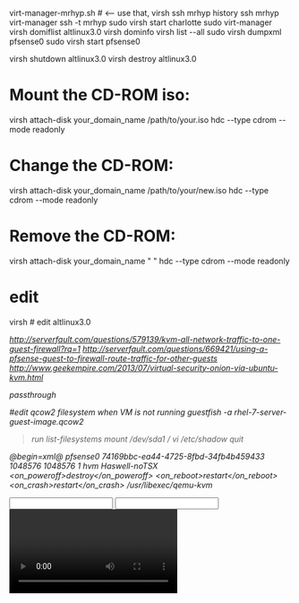 virt-manager-mrhyp.sh # <-- use that, virsh
ssh mrhyp history
ssh mrhyp virt-manager
ssh -t mrhyp sudo virsh start charlotte
sudo virt-manager
virsh domiflist altlinux3.0
virsh dominfo
virsh list --all
sudo virsh dumpxml pfsense0
sudo virsh start pfsense0

virsh shutdown altlinux3.0
virsh destroy altlinux3.0

# Mount the CD-ROM iso: 
virsh attach-disk your_domain_name /path/to/your.iso hdc --type cdrom --mode readonly

# Change the CD-ROM: 
virsh attach-disk your_domain_name /path/to/your/new.iso hdc --type cdrom --mode readonly

# Remove the CD-ROM: 
virsh attach-disk your_domain_name " " hdc --type cdrom --mode readonly

# edit
virsh # edit altlinux3.0
<boot dev='cdrom'/> 
<disk type='file' device='cdrom'>
  <driver name='qemu' type='raw'/>
  <source file='/home/myuser/Downloads/alpine-3.2.3-x86_64.iso'/>
  <target dev='hdc' bus='ide'/>
  <readonly/>
  <address type='drive' controller='0' bus='1' unit='0'/>
</disk>

<interface type='direct'>
      <mac address='52:54:00:b6:58:85'/>
      <source dev='eno2' mode='passthrough'/>
      <model type='virtio'/>
      <address type='pci' domain='0x0000' bus='0x00' slot='0x03' function='0x0'/>         
</interface>


http://serverfault.com/questions/579139/kvm-all-network-traffic-to-one-guest-firewall?rq=1
http://serverfault.com/questions/669421/using-a-pfsense-guest-to-firewall-route-traffic-for-other-guests
http://www.geekempire.com/2013/07/virtual-security-onion-via-ubuntu-kvm.html

<hostdev mode='subsystem' type='pci' managed='yes'>
	<source>
		<address domain='0x0000' bus='0x00' slot='0x1f' function='0x6'/>
	</source>
	<address type='pci' domain='0x0000' bus='0x00' slot='0x03' function='0x0'/>
</hostdev>

<hostdev mode='subsystem' type='pci' managed='yes'>
      <source>
        <address domain='0x0000' bus='0x04' slot='0x00' function='0x0'/>
      </source>
      <address type='pci' domain='0x0000' bus='0x00' slot='0x03' function='0x0'/>
    </hostdev>
    <hostdev mode='subsystem' type='pci' managed='yes'>
      <source>
        <address domain='0x0000' bus='0x00' slot='0x1f' function='0x6'/>
      </source>
      <address type='pci' domain='0x0000' bus='0x00' slot='0x09' function='0x0'/>
    </hostdev>


<network>
		<name>passthrough</name>
		<forward mode='hostdev' managed='yes'>
			<pf dev='eno2'/>
		</forward>
	</network>


#edit qcow2 filesystem when VM is not running
guestfish -a rhel-7-server-guest-image.qcow2
><fs> run
><fs> list-filesystems
><fs> mount /dev/sda1 /
><fs> vi /etc/shadow
><fs> quit



@begin=xml@
<domain type='kvm'>
  <name>pfsense0</name>
  <uuid>74169bbc-ea44-4725-8fbd-34fb4b459433</uuid>
  <memory unit='KiB'>1048576</memory>
  <currentMemory unit='KiB'>1048576</currentMemory>
  <vcpu placement='static'>1</vcpu>
  <os>
    <type arch='x86_64' machine='pc-i440fx-rhel7.0.0'>hvm</type>
  </os>
  <features>
    <acpi/>
    <apic/>
  </features>
  <cpu mode='custom' match='exact'>
    <model fallback='allow'>Haswell-noTSX</model>
  </cpu>
  <clock offset='utc'>
    <timer name='rtc' tickpolicy='catchup'/>
    <timer name='pit' tickpolicy='delay'/>
    <timer name='hpet' present='no'/>
  </clock>
  <on_poweroff>destroy</on_poweroff>
  <on_reboot>restart</on_reboot>
  <on_crash>restart</on_crash>
  <pm>
    <suspend-to-mem enabled='no'/>
    <suspend-to-disk enabled='no'/>
  </pm>
  <devices>
    <emulator>/usr/libexec/qemu-kvm</emulator>
    <disk type='file' device='disk'>
      <driver name='qemu' type='qcow2'/>
      <source file='/var/lib/libvirt/images/pfsense0.qcow2'/>
      <boot order='1'/>
      <target dev='hda' bus='ide'/>
      <address type='drive' controller='0' bus='0' target='0' unit='0'/>
    </disk>
    <disk type='file' device='cdrom'>
      <driver name='qemu' type='raw'/>
      <target dev='hdb' bus='ide'/>
      <readonly/>
      <address type='drive' controller='0' bus='0' target='0' unit='1'/>
    </disk>
    <controller type='usb' index='0' model='ich9-ehci1'>
      <address type='pci' domain='0x0000' bus='0x00' slot='0x05' function='0x7'/>
    </controller>
    <controller type='usb' index='0' model='ich9-uhci1'>
      <master startport='0'/>
      <address type='pci' domain='0x0000' bus='0x00' slot='0x05' function='0x0' multifunction='on'/>
    </controller>
    <controller type='usb' index='0' model='ich9-uhci2'>
      <master startport='2'/>
      <address type='pci' domain='0x0000' bus='0x00' slot='0x05' function='0x1'/>
    </controller>
    <controller type='usb' index='0' model='ich9-uhci3'>
      <master startport='4'/>
      <address type='pci' domain='0x0000' bus='0x00' slot='0x05' function='0x2'/>
    </controller>
    <controller type='pci' index='0' model='pci-root'/>
    <controller type='ide' index='0'>
      <address type='pci' domain='0x0000' bus='0x00' slot='0x01' function='0x1'/>
    </controller>
    <controller type='virtio-serial' index='0'>
      <address type='pci' domain='0x0000' bus='0x00' slot='0x04' function='0x0'/>
    </controller>
    <interface type='direct'>
      <mac address='52:54:00:c5:f6:8e'/>
      <source dev='eno1' mode='bridge'/>
      <model type='virtio'/>
      <address type='pci' domain='0x0000' bus='0x00' slot='0x03' function='0x0'/>
    </interface>
    <serial type='pty'>
      <target port='0'/>
    </serial>
    <console type='pty'>
      <target type='serial' port='0'/>
    </console>
    <channel type='spicevmc'>
      <target type='virtio' name='com.redhat.spice.0'/>
      <address type='virtio-serial' controller='0' bus='0' port='1'/>
    </channel>
    <input type='mouse' bus='ps2'/>
    <input type='keyboard' bus='ps2'/>
    <graphics type='spice' autoport='yes'>
      <image compression='off'/>
    </graphics>
    <video>
      <model type='qxl' ram='65536' vram='65536' vgamem='16384' heads='1'/>
      <address type='pci' domain='0x0000' bus='0x00' slot='0x02' function='0x0'/>
    </video>
    <hostdev mode='subsystem' type='pci' managed='yes'>
      <source>
        <address domain='0x0000' bus='0x08' slot='0x00' function='0x0'/>
      </source>
      <address type='pci' domain='0x0000' bus='0x00' slot='0x06' function='0x0'/>
    </hostdev>
    <redirdev bus='usb' type='spicevmc'>
    </redirdev>
    <redirdev bus='usb' type='spicevmc'>
    </redirdev>
    <memballoon model='virtio'>
      <address type='pci' domain='0x0000' bus='0x00' slot='0x07' function='0x0'/>
    </memballoon>
  </devices>
</domain>
@end=xml@

# remove SSD disk from charlotte
```xml
    <disk type='block' device='disk'>
      <driver name='qemu' type='raw' cache='none' io='native'/>
      <source dev='/dev/disk/by-id/ata-Samsung_SSD_860_PRO_512GB_S42YNF0KA09392W'/>
      <target dev='sdg' bus='virtio'/>
      <address type='pci' domain='0x0000' bus='0x00' slot='0x0e' function='0x0'/>
    </disk>
```
